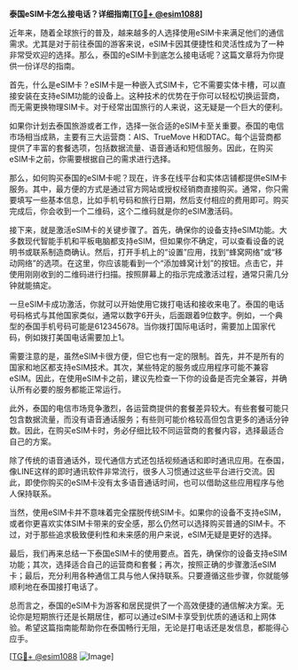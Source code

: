 **泰国eSIM卡怎么接电话？详细指南[[TG💪+ @esim1088](https://t.me/s/esim1088)]**

近年来，随着全球旅行的普及，越来越多的人选择使用eSIM卡来满足他们的通信需求。尤其是对于前往泰国的游客来说，eSIM卡因其便捷性和灵活性成为了一种非常受欢迎的选择。那么，泰国的eSIM卡到底怎么接电话呢？这篇文章将为你提供一份详尽的指南。

首先，什么是eSIM卡？eSIM卡是一种嵌入式SIM卡，它不需要实体卡槽，可以直接安装在支持eSIM功能的设备上。这种技术的优势在于你可以轻松切换运营商，而无需更换物理SIM卡。对于经常出国旅行的人来说，这无疑是一个巨大的便利。

如果你计划去泰国旅游或者工作，选择一张合适的eSIM卡至关重要。泰国的电信市场相当成熟，主要有三大运营商：AIS、TrueMove H和DTAC。每个运营商都提供了丰富的套餐选项，包括数据流量、语音通话和短信服务。因此，在购买eSIM卡之前，你需要根据自己的需求进行选择。

那么，如何购买泰国的eSIM卡呢？现在，许多在线平台和实体店铺都提供eSIM卡服务。其中，最方便的方式是通过官方网站或授权经销商直接购买。通常，你只需要填写一些基本信息，比如手机号码和旅行日期，然后支付相应的费用即可。购买完成后，你会收到一个二维码，这个二维码就是你的eSIM激活码。

接下来，就是激活eSIM卡的关键步骤了。首先，确保你的设备支持eSIM功能。大多数现代智能手机和平板电脑都支持eSIM，但如果你不确定，可以查看设备的说明书或联系制造商确认。然后，打开手机上的“设置”应用，找到“蜂窝网络”或“移动网络”的选项。在这里，你应该能看到一个“添加蜂窝计划”的按钮。点击它，并使用刚刚收到的二维码进行扫描。按照屏幕上的指示完成激活过程，通常只需几分钟就能搞定。

一旦eSIM卡成功激活，你就可以开始使用它拨打电话和接收来电了。泰国的电话号码格式与其他国家类似，通常以数字6开头，后面跟着9位数字。例如，一个典型的泰国手机号码可能是612345678。当你拨打国际电话时，需要加上国家代码，例如拨打美国电话需要加上1。

需要注意的是，虽然eSIM卡很方便，但它也有一定的限制。首先，并不是所有的国家和地区都支持eSIM技术。其次，某些特定的服务或应用程序可能不兼容eSIM。因此，在使用eSIM卡之前，建议先检查一下你的设备是否完全兼容，并确认所有必要的服务都能正常运行。

此外，泰国的电信市场竞争激烈，各运营商提供的套餐差异较大。有些套餐可能只包含数据流量，而没有语音通话服务；有些则可能价格较高但包含更多的通话分钟数。因此，在购买eSIM卡时，务必仔细比较不同运营商的套餐内容，选择最适合自己的方案。

除了传统的语音通话外，现代通信方式还包括视频通话和即时通讯应用。在泰国，像LINE这样的即时通讯软件非常流行，很多人习惯通过这些平台进行交流。因此，即使你购买的eSIM卡没有太多语音通话时间，也可以借助这些应用程序与他人保持联系。

当然，使用eSIM卡并不意味着完全摆脱传统SIM卡。如果你的设备不支持eSIM，或者你更喜欢实体SIM卡带来的安全感，那么仍然可以选择购买普通的SIM卡。不过，对于那些追求极致便利性和未来感的用户来说，eSIM无疑是更好的选择。

最后，我们再来总结一下泰国eSIM卡的使用要点。首先，确保你的设备支持eSIM功能；其次，选择适合自己的运营商和套餐；再次，按照正确的步骤激活eSIM卡；最后，充分利用各种通信工具与他人保持联系。只要遵循这些步骤，你就能够顺利地在泰国接打电话了。

总而言之，泰国的eSIM卡为游客和居民提供了一个高效便捷的通信解决方案。无论你是短期旅行还是长期居住，都可以通过eSIM卡享受到优质的通话和上网体验。希望这篇指南能帮助你在泰国畅行无阻，无论是打电话还是发信息，都能得心应手。

[[TG💪+ @esim1088](https://t.me/s/esim1088) ![Image](https://i.postimg.cc/4NQfJmqS/Snipaste-2025-05-13-00-14-12.png)]